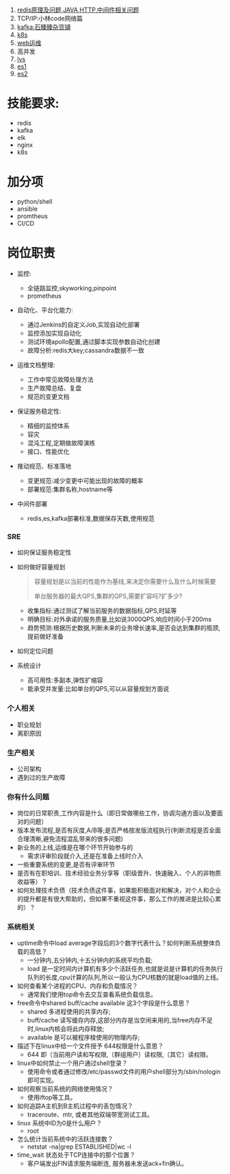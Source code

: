 # 

1. [redis原理及问题,JAVA,HTTP,中间件相关问题](https://blog.csdn.net/xiaofeng10330111/category_8448193.html)
2. TCP/IP:小林code网络篇
3. [kafka:石臻臻杂货铺](https://www.szzdzhp.com/kafka/)
4. [k8s](https://mp.weixin.qq.com/s?__biz=MzI0MDQ4MTM5NQ==&mid=2247514668&idx=1&sn=26e13d69f4011de314633aabef955fce&chksm=e918df30de6f56265e5b6b716d7b79f72c52fb940d5114bbe7e261c1a4c026309de006d908c4&scene=178&cur_album_id=1790435592028160001#rd)
5. [web运维](https://www.it610.com/article/1445576746060525568.htm)
6. 高并发
6. [lvs](https://www.cnblogs.com/skychen1218/p/13327965.html)
6. [es1](https://www.cnblogs.com/kevingrace/p/6298022.html)
6. [es2](https://www.cnblogs.com/kevingrace/p/10682264.html)

# 技能要求:

- redis
- kafka
- elk
- nginx
- k8s

# 加分项

- python/shell
- ansible
- promtheus
- CI/CD

# 岗位职责

* 监控:
  * 全链路监控,skyworking,pinpoint
  * prometheus
* 自动化、平台化能力:
  * 通过Jenkins的自定义Job,实现自动化部署
  * 监控添加实现自动化
  * 测试环境apollo配置,通过脚本实现参数自动化创建
  * 故障分析:redis大key;cassandra数据不一致
* 运维文档整理:
  * 工作中常见故障处理方法
  * 生产故障总结、复盘
  * 规范的变更文档
* 保证服务稳定性:
  * 精细的监控体系
  * 容灾
  * 混沌工程,定期做故障演练
  * 接口、性能优化

* 推动规范、标准落地
  * 变更规范:减少变更中可能出现的故障的概率
  * 部署规范:集群名称,hostname等
* 中间件部署
  * redis,es,kafka部署标准,数据保存天数,使用规范

### SRE

* 如何保证服务稳定性

* 如何做好容量规划

  > 容量规划是以当前的性能作为基线,来决定你需要什么及什么时候需要
  >
  > 单台服务器的最大QPS,集群的QPS,需要扩容吗?扩多少?

  * 收集指标:通过测试了解当前服务的数据指标,QPS,时延等
  * 明确目标:对外承诺的服务质量,比如说3000QPS,响应时间小于200ms
  * 趋势预测:根据历史数据,判断未来的业务增长速率,是否会达到集群的瓶颈,提前做好准备

* 如何定位问题

* 系统设计

  * 高可用性:多副本,弹性扩缩容
  * 能承受并发量:比如单台的QPS,可以从容量规划方面说

### 个人相关

* 职业规划
* 离职原因

### 生产相关

* 公司架构
* 遇到过的生产故障

### 你有什么问题

* 岗位的日常职责,工作内容是什么（即日常做哪些工作，协调沟通方面以及要面对的问题）
* 版本发布流程,是否有灰度,A/B等;是否严格按发版流程执行(判断流程是否全面合理清晰,避免流程混乱带来的很多问题)
* 新业务的上线,运维是在哪个环节开始参与的
  * 需求评审阶段就介入,还是在准备上线时介入
* 一些重要系统的变更,是否有评审环节
* 是否有在职培训、技术经验业务分享等（职级晋升、快速融入、个人的非物质收益等）？
* 如何处理技术负债（技术负债这件事，如果能积极面对和解决，对个人和企业的提升都是有很大帮助的，但如果不重视这件事，那么工作的推进是比较心累的）？

### 系统相关

- uptime命令中load average字段后的3个数字代表什么？如何判断系统整体负载的高低？
  - 一分钟内,五分钟内,十五分钟内的系统平均负载;
  - load 是一定时间内计算机有多少个活跃任务,也就是说是计算机的任务执行队列的长度,cpu计算的队列,所以一般认为CPU核数的就是load值的上线。
- 如何查看某个进程的CPU、内存和负载情况？
  - 通常我们使用top命令去交互查看系统负载信息。
- free命令中shared  buff/cache  available 这3个字段是什么意思？
  - shared 多进程使用的共享内存;
  - buff/cache 读写缓存内存,这部分内存是当空闲来用的,当free内存不足时,linux内核会将此内存释放;
  - available 是可以被程序梭使用的物理内存;
- 描述下在linux中给一个文件授予 644权限是什么意思？
  - 644 即〔当前用户读和写权限,〔群组用户〕读权限,〔其它〕读权限。
- linux中如何禁止一个用户通过shell登录？
  - 使用命令或者通过修改/etc/passwd文件的用户shell部分为/sbin/nologin 即可实现。
- 如何观察当前系统的网络使用情况？
  - 使用iftop等工具。
- 如何追踪A主机到B主机过程中的丢包情况？
  - traceroute、mtr, 或者其他双端带宽测试工具。
- linux 系统中ID为0是什么用户？
  - root
- 怎么统计当前系统中的活跃连接数？
  - netstat -na|grep ESTABLISHED|wc -l
- time_wait 状态处于TCP连接中的那个位置？
  - 客户端发出FIN请求服务端断连, 服务器未发送ack+fin确认。

